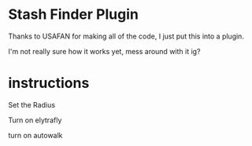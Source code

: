 # Stash Finder Plugin

Thanks to USAFAN for making all of the code, I just put this into a plugin. 

I'm not really sure how it works yet, mess around with it ig?

# instructions
Set the Radius

Turn on elytrafly

turn on autowalk
